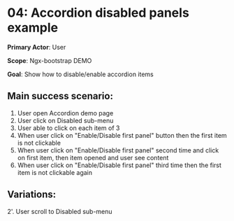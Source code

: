 04: Accordion disabled panels example
=====================================
**Primary Actor**: User

**Scope**: Ngx-bootstrap DEMO

**Goal**: Show how to disable/enable accordion items

Main success scenario:
----------------------
1. User open Accordion demo page
2. User click on Disabled sub-menu
3. User able to click on each item of 3
4. When user click on "Enable/Disable first panel" button then the first item is not clickable
5. When user click on "Enable/Disable first panel" second time and click on first item, then item opened and user see content
6. When user click on "Enable/Disable first panel" third time then the first item is not clickable again


Variations:
-----------
2'. User scroll to Disabled sub-menu
